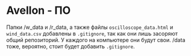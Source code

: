 # Avellon - ПО 

Папки /w_data и /r_data, а также файлы `oscilloscope_data.html` и `wind_data.csv` добавлены в `.gitignore`, так как они лишь засоряют общий репозиторий. У каждого на компьютере они будут свои. 
/data тоже, вероятно, стоит будет добавить `.gitignore`.
